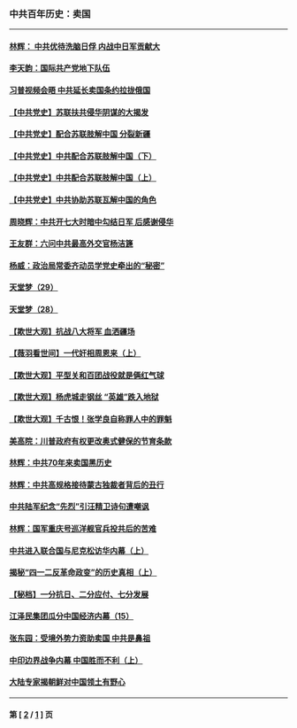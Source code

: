 ### 中共百年历史：卖国
---
#### [林辉： 中共优待洗脑日俘 内战中日军贡献大](../../pages/nf1176117/n13624644.md?03020430) 
#### [李天韵：国际共产党地下队伍](../../pages/nf1176117/n13611808.md?03020430) 
#### [习普视频会晤 中共延长卖国条约拉拢俄国](../../pages/nf1176117/n13060971.md?03020430) 
#### [【中共党史】苏联扶共侵华阴谋的大揭发](../../pages/nf1176117/n13056050.md?03020430) 
#### [【中共党史】配合苏联肢解中国 分裂新疆](../../pages/nf1176117/n13040700.md?03020430) 
#### [【中共党史】中共配合苏联肢解中国（下）](../../pages/nf1176117/n13035660.md?03020430) 
#### [【中共党史】中共配合苏联肢解中国（上）](../../pages/nf1176117/n13030262.md?03020430) 
#### [【中共党史】中共协助苏联瓦解中国的角色](../../pages/nf1176117/n13018109.md?03020430) 
#### [周晓辉：中共开七大时暗中勾结日军 后感谢侵华](../../pages/nf1176117/n12921960.md?03020430) 
#### [王友群：六问中共最高外交官杨洁篪](../../pages/nf1176117/n12836495.md?03020430) 
#### [杨威：政治局常委齐动员学党史牵出的“秘密”](../../pages/nf1176117/n12764642.md?03020430) 
#### [天堂梦（29）](../../pages/nf1176117/n12408465.md?03020430) 
#### [天堂梦（28）](../../pages/nf1176117/n12408309.md?03020430) 
#### [【欺世大观】抗战八大将军 血洒疆场](../../pages/nf1176117/n12357044.md?03020430) 
#### [【薇羽看世间】一代奸相周恩来（上）](../../pages/nf1176117/n12401109.md?03020430) 
#### [【欺世大观】平型关和百团战役就是俩红气球](../../pages/nf1176117/n12359157.md?03020430) 
#### [【欺世大观】杨虎城走钢丝 “英雄”跌入地狱](../../pages/nf1176117/n12358840.md?03020430) 
#### [【欺世大观】千古恨！张学良自称罪人中的罪魁](../../pages/nf1176117/n12358629.md?03020430) 
#### [美高院：川普政府有权更改奥式健保的节育条款](../../pages/nf1176117/n12242171.md?03020430) 
#### [林辉：中共70年来卖国黑历史](../../pages/nf1176117/n11552181.md?03020430) 
#### [林辉：中共高规格接待蒙古独裁者背后的丑行](../../pages/nf1176117/n11225005.md?03020430) 
#### [中共陆军纪念“先烈”引汪精卫诗句遭嘲讽](../../pages/nf1176117/n11153345.md?03020430) 
#### [林辉：国军重庆号巡洋舰官兵投共后的苦难](../../pages/nf1176117/n10997801.md?03020430) 
#### [中共进入联合国与尼克松访华内幕（上）](../../pages/nf1176117/n10138788.md?03020430) 
#### [揭秘“四一二反革命政变”的历史真相（上）](../../pages/nf1176117/n9996650.md?03020430) 
#### [【秘档】一分抗日、二分应付、七分发展](../../pages/nf1176117/n9331484.md?03020430) 
#### [江泽民集团瓜分中国经济内幕（15）](../../pages/nf1176117/n9268584.md?03020430) 
#### [张东园：受境外势力资助卖国 中共是鼻祖](../../pages/nf1176117/n9272480.md?03020430) 
#### [中印边界战争内幕 中国胜而不利（上）](../../pages/nf1176117/n9252458.md?03020430) 
#### [大陆专家揭朝鲜对中国领土有野心](../../pages/nf1176117/n9074056.md?03020430) 

---
#### 第 [ [2](./2.md?03020430) / [1](./1.md?03020430) ] 页
